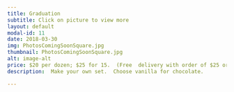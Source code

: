 ```yaml
---
title: Graduation
subtitle: Click on picture to view more
layout: default
modal-id: 11
date: 2018-03-30
img: PhotosComingSoonSquare.jpg
thumbnail: PhotosComingSoonSquare.jpg
alt: image-alt
price: $20 per dozen; $25 for 15.  (Free  delivery with order of $25 or more)
description:  Make your own set.  Choose vanilla for chocolate.

---
```

